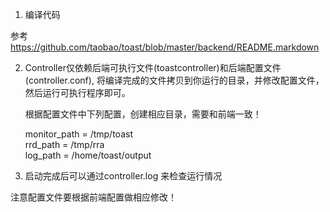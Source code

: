 1. 编译代码

  参考 https://github.com/taobao/toast/blob/master/backend/README.markdown

2. Controller仅依赖后端可执行文件(toastcontroller)和后端配置文件(controller.conf), 将编译完成的文件拷贝到你运行的目录，并修改配置文件，然后运行可执行程序即可。

   根据配置文件中下列配置，创建相应目录，需要和前端一致！

   monitor_path = /tmp/toast  
   rrd_path = /tmp/rra       
   log_path = /home/toast/output 

3. 启动完成后可以通过controller.log 来检查运行情况

注意配置文件要根据前端配置做相应修改！
